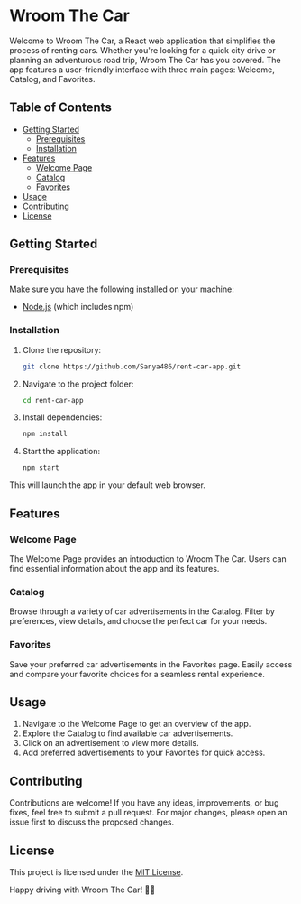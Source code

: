 # Wroom The Car

Welcome to Wroom The Car, a React web application that simplifies the process of renting cars. Whether you're looking for a quick city drive or planning an adventurous road trip, Wroom The Car has you covered. The app features a user-friendly interface with three main pages: Welcome, Catalog, and Favorites.

## Table of Contents
- [Getting Started](#getting-started)
  - [Prerequisites](#prerequisites)
  - [Installation](#installation)
- [Features](#features)
  - [Welcome Page](#welcome-page)
  - [Catalog](#catalog)
  - [Favorites](#favorites)
- [Usage](#usage)
- [Contributing](#contributing)
- [License](#license)

## Getting Started

### Prerequisites
Make sure you have the following installed on your machine:
- [Node.js](https://nodejs.org/) (which includes npm)

### Installation
1. Clone the repository: 
   ```bash
   git clone https://github.com/Sanya486/rent-car-app.git
   ```

2. Navigate to the project folder:
   ```bash
   cd rent-car-app
   ```

3. Install dependencies:
   ```bash
   npm install
   ```

4. Start the application:
   ```bash
   npm start
   ```

This will launch the app in your default web browser.

## Features

### Welcome Page
The Welcome Page provides an introduction to Wroom The Car. Users can find essential information about the app and its features.

### Catalog
Browse through a variety of car advertisements in the Catalog. Filter by preferences, view details, and choose the perfect car for your needs.

### Favorites
Save your preferred car advertisements in the Favorites page. Easily access and compare your favorite choices for a seamless rental experience.

## Usage
1. Navigate to the Welcome Page to get an overview of the app.
2. Explore the Catalog to find available car advertisements.
3. Click on an advertisement to view more details.
4. Add preferred advertisements to your Favorites for quick access.

## Contributing
Contributions are welcome! If you have any ideas, improvements, or bug fixes, feel free to submit a pull request. For major changes, please open an issue first to discuss the proposed changes.

## License
This project is licensed under the [MIT License](LICENSE).

Happy driving with Wroom The Car! 🚗💨
